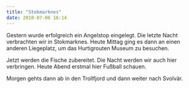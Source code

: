 ```yaml
---
title: "Stokmarknes"
date: 2010-07-06 16:14
---
```

Gestern wurde erfolgreich ein Angelstop eingelegt. Die letzte Nacht verbrachten wir in Stokmarknes. Heute Mittag ging es dann an einen anderen Liegeplatz, um das Hurtigrouten Museum zu besuchen.

Jetzt werden die Fische zubereitet. Die Nacht werden wir auch hier verbringen. Heute Abend erstmal hier Fußball schauen.

Morgen gehts dann ab in den Trollfjord und dann weiter nach Svolvär.

